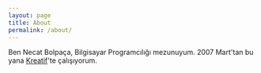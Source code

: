 ```yaml
---
layout: page
title: About
permalink: /about/
---
```


Ben Necat Bolpaça, Bilgisayar Programcılığı mezunuyum. 2007 Mart'tan bu yana [Kreatif][Kreatif]'te çalışıyorum.

[Kreatif]: https://www.kreatif.net
[Github]: https://github.com/anova